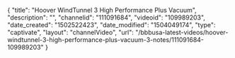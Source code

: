 {
    "title": "Hoover WindTunnel 3 High Performance Plus Vacuum",
    "description": "",
    "channelid": "111091684",
    "videoid": "109989203",
    "date_created": "1502522423",
    "date_modified": "1504049174",
    "type": "captivate",
    "layout": "channelVideo",
    "url": "\/bbbusa-latest-videos\/hoover-windtunnel-3-high-performance-plus-vacuum-3-notes\/111091684-109989203"
}